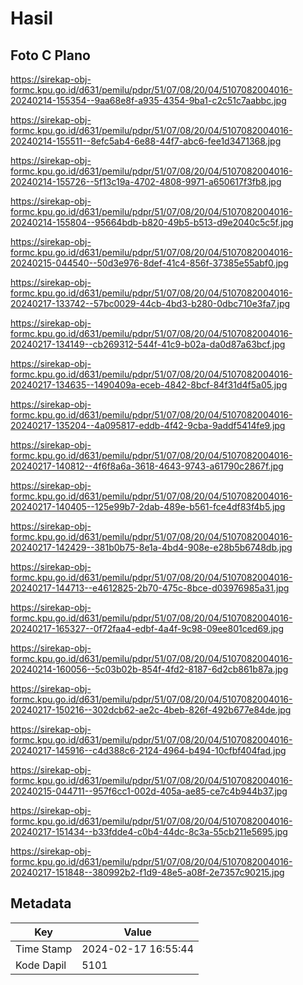 # Hasil

## Foto C Plano

https://sirekap-obj-formc.kpu.go.id/d631/pemilu/pdpr/51/07/08/20/04/5107082004016-20240214-155354--9aa68e8f-a935-4354-9ba1-c2c51c7aabbc.jpg

https://sirekap-obj-formc.kpu.go.id/d631/pemilu/pdpr/51/07/08/20/04/5107082004016-20240214-155511--8efc5ab4-6e88-44f7-abc6-fee1d3471368.jpg

https://sirekap-obj-formc.kpu.go.id/d631/pemilu/pdpr/51/07/08/20/04/5107082004016-20240214-155726--5f13c19a-4702-4808-9971-a650617f3fb8.jpg

https://sirekap-obj-formc.kpu.go.id/d631/pemilu/pdpr/51/07/08/20/04/5107082004016-20240214-155804--95664bdb-b820-49b5-b513-d9e2040c5c5f.jpg

https://sirekap-obj-formc.kpu.go.id/d631/pemilu/pdpr/51/07/08/20/04/5107082004016-20240215-044540--50d3e976-8def-41c4-856f-37385e55abf0.jpg

https://sirekap-obj-formc.kpu.go.id/d631/pemilu/pdpr/51/07/08/20/04/5107082004016-20240217-133742--57bc0029-44cb-4bd3-b280-0dbc710e3fa7.jpg

https://sirekap-obj-formc.kpu.go.id/d631/pemilu/pdpr/51/07/08/20/04/5107082004016-20240217-134149--cb269312-544f-41c9-b02a-da0d87a63bcf.jpg

https://sirekap-obj-formc.kpu.go.id/d631/pemilu/pdpr/51/07/08/20/04/5107082004016-20240217-134635--1490409a-eceb-4842-8bcf-84f31d4f5a05.jpg

https://sirekap-obj-formc.kpu.go.id/d631/pemilu/pdpr/51/07/08/20/04/5107082004016-20240217-135204--4a095817-eddb-4f42-9cba-9addf5414fe9.jpg

https://sirekap-obj-formc.kpu.go.id/d631/pemilu/pdpr/51/07/08/20/04/5107082004016-20240217-140812--4f6f8a6a-3618-4643-9743-a61790c2867f.jpg

https://sirekap-obj-formc.kpu.go.id/d631/pemilu/pdpr/51/07/08/20/04/5107082004016-20240217-140405--125e99b7-2dab-489e-b561-fce4df83f4b5.jpg

https://sirekap-obj-formc.kpu.go.id/d631/pemilu/pdpr/51/07/08/20/04/5107082004016-20240217-142429--381b0b75-8e1a-4bd4-908e-e28b5b6748db.jpg

https://sirekap-obj-formc.kpu.go.id/d631/pemilu/pdpr/51/07/08/20/04/5107082004016-20240217-144713--e4612825-2b70-475c-8bce-d03976985a31.jpg

https://sirekap-obj-formc.kpu.go.id/d631/pemilu/pdpr/51/07/08/20/04/5107082004016-20240217-165327--0f72faa4-edbf-4a4f-9c98-09ee801ced69.jpg

https://sirekap-obj-formc.kpu.go.id/d631/pemilu/pdpr/51/07/08/20/04/5107082004016-20240214-160056--5c03b02b-854f-4fd2-8187-6d2cb861b87a.jpg

https://sirekap-obj-formc.kpu.go.id/d631/pemilu/pdpr/51/07/08/20/04/5107082004016-20240217-150216--302dcb62-ae2c-4beb-826f-492b677e84de.jpg

https://sirekap-obj-formc.kpu.go.id/d631/pemilu/pdpr/51/07/08/20/04/5107082004016-20240217-145916--c4d388c6-2124-4964-b494-10cfbf404fad.jpg

https://sirekap-obj-formc.kpu.go.id/d631/pemilu/pdpr/51/07/08/20/04/5107082004016-20240215-044711--957f6cc1-002d-405a-ae85-ce7c4b944b37.jpg

https://sirekap-obj-formc.kpu.go.id/d631/pemilu/pdpr/51/07/08/20/04/5107082004016-20240217-151434--b33fdde4-c0b4-44dc-8c3a-55cb211e5695.jpg

https://sirekap-obj-formc.kpu.go.id/d631/pemilu/pdpr/51/07/08/20/04/5107082004016-20240217-151848--380992b2-f1d9-48e5-a08f-2e7357c90215.jpg


## Metadata

| Key        | Value               |
| ---------- | ------------------- |
| Time Stamp | 2024-02-17 16:55:44 |
| Kode Dapil | 5101                |



